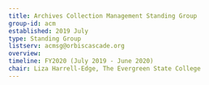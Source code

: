 ```yaml
---
title: Archives Collection Management Standing Group
group-id: acm
established: 2019 July
type: Standing Group
listserv: acmsg@orbiscascade.org
overview: 
timeline: FY2020 (July 2019 - June 2020)
chair: Liza Harrell-Edge, The Evergreen State College
---
```


